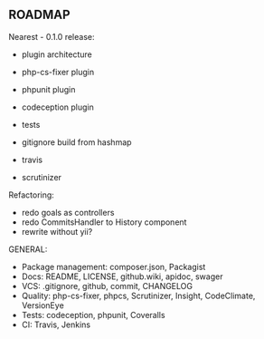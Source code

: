 ROADMAP
-------

Nearest - 0.1.0 release:
- plugin architecture
- php-cs-fixer plugin
- phpunit plugin
- codeception plugin
- tests

- gitignore build from hashmap
- travis
- scrutinizer

Refactoring:
- redo goals as controllers
- redo CommitsHandler to History component
- rewrite without yii?

GENERAL:
- Package management: composer.json, Packagist
- Docs: README, LICENSE, github.wiki, apidoc, swager
- VCS: .gitignore, github, commit, CHANGELOG
- Quality: php-cs-fixer, phpcs, Scrutinizer, Insight, CodeClimate, VersionEye
- Tests: codeception, phpunit, Coveralls
- CI: Travis, Jenkins


